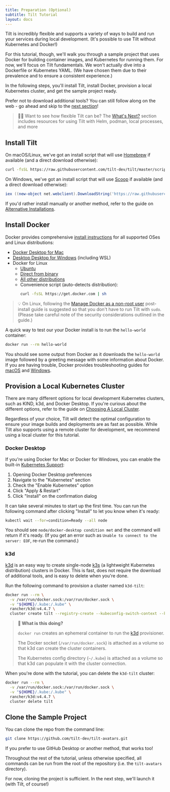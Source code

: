 ```yaml
---
title: Preparation (Optional)
subtitle: Tilt Tutorial
layout: docs
---
```


Tilt is incredibly flexible and supports a variety of ways to build and run your services during local development.
(It's possible to use Tilt without Kubernetes and Docker!)

For this tutorial, though, we'll walk you through a sample project that uses Docker for building container images, and Kubernetes for running them.
For now, we'll focus on Tilt fundamentals. We won't actually dive into a Dockerfile or Kubernetes YAML.
(We have chosen them due to their prevalence and to ensure a consistent experience.)

In the following steps, you'll install Tilt, install Docker, provision a local Kubernetes cluster, and get the sample project ready.

Prefer not to download additional tools? You can still follow along on the web - go ahead and skip to the [next section][tutorial-tilt-up]!

> 💁‍♀️ Want to see how flexible Tilt can be? The [What's Next?][tutorial-references] section includes resources for using Tilt with Helm, podman, local processes, and more

## Install Tilt
On macOS/Linux, we've got an install script that will use [Homebrew][brew] if available (and a direct download otherwise):
```bash
curl -fsSL https://raw.githubusercontent.com/tilt-dev/tilt/master/scripts/install.sh | bash
```

On Windows, we've got an install script that will use [Scoop][scoop] if available (and a direct download otherwise):
```powershell
iex ((new-object net.webclient).DownloadString('https://raw.githubusercontent.com/tilt-dev/tilt/master/scripts/install.ps1'))
```

If you'd rather install manually or another method, refer to the guide on [Alternative Installations][install-tilt-alternate].

## Install Docker
Docker provides comprehensive [install instructions][install-docker] for all supported OSes and Linux distributions:
 * [Docker Desktop for Mac][install-docker-mac]
 * [Desktop Desktop for Windows][install-docker-windows] (including WSL)
 * Docker for Linux
   * [Ubuntu][install-docker-linux-ubuntu]
   * [Direct from binary][install-docker-linux-manual]
   * [All other distributions][install-docker-linux]
   * Convenience script (auto-detects distribution):
     ```bash
     curl -fsSL https://get.docker.com | sh
     ```

> 💡 On Linux, following the [Manage Docker as a non-root user][docker-non-root] post-install guide is suggested so that you don't have to run Tilt with `sudo`.
> (Please take careful note of the security considerations outlined in the guide.)

A quick way to test our your Docker install is to run the `hello-world` container:
```bash
docker run --rm hello-world
```
You should see some output from Docker as it downloads the `hello-world` image followed by a greeting message with some information about Docker.
If you are having trouble, Docker provides troubleshooting guides for [macOS][troubleshoot-docker-mac] and [Windows][troubleshoot-docker-windows].

## Provision a Local Kubernetes Cluster
There are many different options for local development Kubernetes clusters, such as KIND, k3d, and Docker Desktop.
If you're curious about the different options, refer to the guide on [Choosing A Local Cluster][guide-local-cluster].

Regardless of your choice, Tilt will detect the optimal configuration to ensure your image builds and deployments are as fast as possible.
While Tilt also supports using a remote cluster for development, we recommend using a local cluster for this tutorial.

### Docker Desktop
If you're using Docker for Mac or Docker for Windows, you can enable the built-in [Kubernetes Support][docker-kubernetes]:
 1. Opening Docker Desktop preferences
 2. Navigate to the "Kubernetes" section
 3. Check the "Enable Kubernetes" option
 4. Click "Apply & Restart"
 5. Click "Install" on the confirmation dialog

It can take several minutes to start up the first time.
You can run the following command after clicking "Install" to let you know when it's ready:
```bash
kubectl wait --for=condition=Ready --all node
```
You should see `node/docker-desktop condition met` and the command will return if it's ready.
(If you get an error such as `Unable to connect to the server: EOF`, re-run the command.)

### k3d
[k3d][] is an easy way to create single-node [k3s][] (a lightweight Kubernetes distribution) clusters in Docker.
This is fast, does not require the download of additional tools, and is easy to delete when you're done.

Run the following command to provision a cluster named `k3d-tilt`:
```bash
docker run --rm \
  -v /var/run/docker.sock:/var/run/docker.sock \
  -v "${HOME}/.kube:/.kube" \
  rancher/k3d:v4.4.7 \
  cluster create tilt --registry-create --kubeconfig-switch-context --kubeconfig-update-default --no-hostip
```

> **🤔 What is this doing?**
>
> `docker run` creates an ephemeral container to run the [k3d][] provisioner.
>
> The Docker socket (`/var/run/docker.sock`) is attached as a volume so that k3d can create the cluster containers.
>
> The Kubernetes config directory (`~/.kube`) is attached as a volume so that k3d can populate it with the cluster connection.

When you're done with the tutorial, you can delete the `k3d-tilt` cluster:
```bash
docker run --rm \
  -v /var/run/docker.sock:/var/run/docker.sock \
  -v "${HOME}/.kube:/.kube" \
  rancher/k3d:v4.4.7 \
  cluster delete tilt
```

## Clone the Sample Project
You can clone the repo from the command line:
```bash
git clone https://github.com/tilt-dev/tilt-avatars.git
```
If you prefer to use GitHub Desktop or another method, that works too!

Throughout the rest of the tutorial, unless otherwise specified, all commands can be run from the root of the repository (i.e. the `tilt-avatars` directory). 

For now, cloning the project is sufficient.
In the next step, we'll launch it (with Tilt, of course!)

[brew]: https://brew.sh
[docker-kubernetes]: https://docs.docker.com/desktop/kubernetes/#enable-kubernetes
[docker-non-root]: https://docs.docker.com/engine/install/linux-postinstall/#manage-docker-as-a-non-root-user
[guide-local-cluster]: /choosing_clusters.html
[k3d]: https://k3d.io
[k3s]: https://k3s.io
[install-docker]: https://docs.docker.com/get-docker/
[install-docker-linux]: https://docs.docker.com/engine/install/#server
[install-docker-linux-manual]: https://docs.docker.com/engine/install/binaries/
[install-docker-linux-ubuntu]: https://docs.docker.com/engine/install/ubuntu/
[install-docker-mac]: https://docs.docker.com/desktop/mac/install/
[install-docker-windows]: https://docs.docker.com/desktop/windows/install/
[install-tilt-alternate]: /install.html#alternative-installations
[scoop]: https://scoop.sh/
[troubleshoot-docker-mac]: https://docs.docker.com/desktop/mac/troubleshoot/
[troubleshoot-docker-windows]: https://docs.docker.com/desktop/windows/troubleshoot/
[tutorial-references]: ./references.html
[tutorial-tilt-up]: ./2-tilt-up.html
